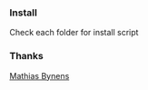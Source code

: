 ### Install

Check each folder for install script

### Thanks

[Mathias Bynens](//github.com/mathiasbynens/dotfiles)
